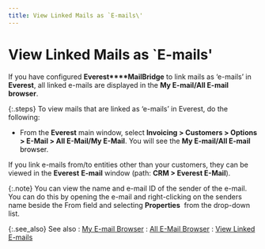 ```yaml
---
title: View Linked Mails as `E-mails\'
---
```


# View Linked Mails as `E-mails'


If you have configured **Everest****MailBridge**  to link mails as ‘e-mails’  in **Everest**, all linked e-mails  are displayed in the **My E-mail/All 
 E-mail browser**.


{:.steps}
To view mails that are linked as ‘e-mails’  in Everest, do the following:

- From the **Everest** main window, select **Invoicing 
 &gt; Customers &gt; Options &gt; E-Mail 
 &gt; All E-Mail/My 
 E-Mail**.  You will see the **My 
 E-mail/All 
 E-mail**<font color="#000000" class="hcp6"> browser</font>.



If you link e-mails  from/to entities other than your customers, they can be viewed in the  **Everest** **E-mail**  window (path: **CRM 
 &gt; Everest E-Mail**).


{:.note}
You can view the name and e-mail  ID of the sender of the e-mail.  You can do this by opening the e-mail  and right-clicking on the senders name beside the From field and selecting  **Properties**  from  the drop-down list.


{:.see_also}
See also
: [My  E-mail Browser]({{site.eml_chm}}/misc/my_e_mail_browser.html)
: [All  E-Mail Browser]({{site.eml_chm}}/misc/all_e_mail_browser.html)
: [View  Linked E-mails]({{site.mb_baseurl}}/mailbridge/functions/view-linked-e-mails/view_linked_e_mails_mailbridge.html)
